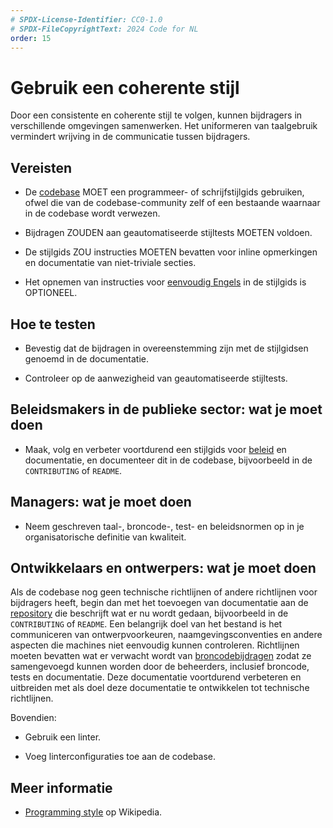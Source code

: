 ```yaml
---
# SPDX-License-Identifier: CC0-1.0
# SPDX-FileCopyrightText: 2024 Code for NL
order: 15
---
```


# Gebruik een coherente stijl

Door een consistente en coherente stijl te volgen, kunnen bijdragers in verschillende omgevingen samenwerken. Het uniformeren van taalgebruik vermindert wrijving in de communicatie tussen bijdragers.

## Vereisten

- De [codebase](../glossary.html#codebase) MOET een programmeer- of schrijfstijlgids gebruiken, ofwel die van de codebase-community zelf of een bestaande waarnaar in de codebase wordt verwezen.

- Bijdragen ZOUDEN aan geautomatiseerde stijltests MOETEN voldoen.

- De stijlgids ZOU instructies MOETEN bevatten voor inline opmerkingen en documentatie van niet-triviale secties.

- Het opnemen van instructies voor [eenvoudig Engels](use-plain-english.html) in de stijlgids is OPTIONEEL.

## Hoe te testen

- Bevestig dat de bijdragen in overeenstemming zijn met de stijlgidsen genoemd in de documentatie.

- Controleer op de aanwezigheid van geautomatiseerde stijltests.

## Beleidsmakers in de publieke sector: wat je moet doen

- Maak, volg en verbeter voortdurend een stijlgids voor [beleid](../glossary.html#beleid) en documentatie, en documenteer dit in de codebase, bijvoorbeeld in de `CONTRIBUTING` of `README`.

## Managers: wat je moet doen

- Neem geschreven taal-, broncode-, test- en beleidsnormen op in je organisatorische definitie van kwaliteit.

## Ontwikkelaars en ontwerpers: wat je moet doen

Als de codebase nog geen technische richtlijnen of andere richtlijnen voor bijdragers heeft, begin dan met het toevoegen van documentatie aan de [repository](../glossary.html#repository) die beschrijft wat er nu wordt gedaan, bijvoorbeeld in de `CONTRIBUTING` of `README`. Een belangrijk doel van het bestand is het communiceren van ontwerpvoorkeuren, naamgevingsconventies en andere aspecten die machines niet eenvoudig kunnen controleren. Richtlijnen moeten bevatten wat er verwacht wordt van [broncodebijdragen](/nl/glossary.html#broncode) zodat ze samengevoegd kunnen worden door de beheerders, inclusief broncode, tests en documentatie. Deze documentatie voortdurend verbeteren en uitbreiden met als doel deze documentatie te ontwikkelen tot technische richtlijnen.

Bovendien:

- Gebruik een linter.

- Voeg linterconfiguraties toe aan de codebase.

## Meer informatie

* [Programming style](https://en.wikipedia.org/wiki/Programming_style) op Wikipedia.
